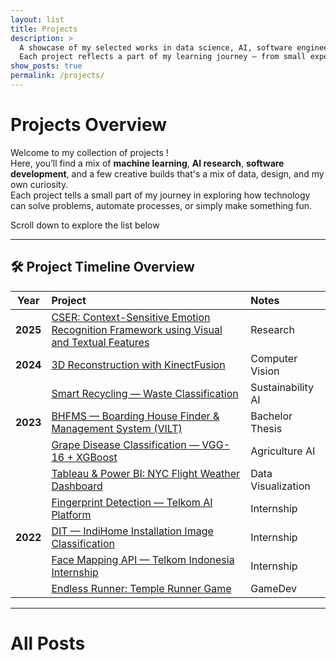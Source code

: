 ```yaml
---
layout: list
title: Projects
description: >
  A showcase of my selected works in data science, AI, software engineering, and creative technology.  
  Each project reflects a part of my learning journey — from small experiments to full-scale systems.
show_posts: true
permalink: /projects/
---
```


# Projects Overview

Welcome to my collection of projects !  
Here, you’ll find a mix of **machine learning**, **AI research**, **software development**, and a few creative builds that's a mix of data, design, and my own curiosity.  
Each project tells a small part of my journey in exploring how technology can solve problems, automate processes, or simply make something fun.

Scroll down to explore the list below

---
## 🛠️ Project Timeline Overview

| Year | Project | Notes |
|:----:|:--------|:------|
| **2025** | [CSER: Context-Sensitive Emotion Recognition Framework using Visual and Textual Features](projects/cser/) | Research |
| **2024** | [3D Reconstruction with KinectFusion](projects/kinectfusion/) | Computer Vision |
|  | [Smart Recycling — Waste Classification](projects/waste-classification/) | Sustainability AI |
| **2023** | [BHFMS — Boarding House Finder & Management System (VILT)](projects/bhfms/) | Bachelor Thesis |
|  | [Grape Disease Classification — VGG-16 + XGBoost](projects/grape-disease/) | Agriculture AI |
|  | [Tableau & Power BI: NYC Flight Weather Dashboard](projects/nyc-dashboard/) | Data Visualization |
|  | [Fingerprint Detection — Telkom AI Platform](projects/fingerprint-detection/) | Internship |
| **2022** | [DIT — IndiHome Installation Image Classification](projects/dit-image-classification/) | Internship |
|  | [Face Mapping API — Telkom Indonesia Internship](projects/face-mapping/) | Internship |
|  | [Endless Runner: Temple Runner Game](projects/temple-runner/) | GameDev |

---

# All Posts
